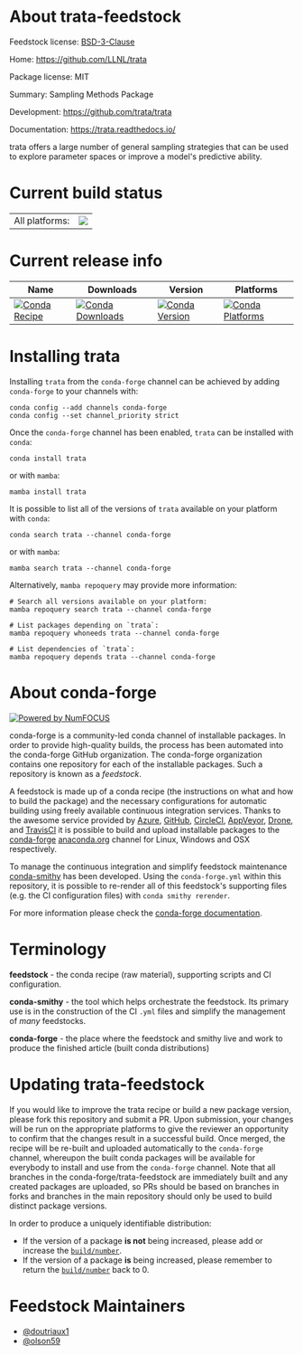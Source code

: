 About trata-feedstock
=====================

Feedstock license: [BSD-3-Clause](https://github.com/conda-forge/trata-feedstock/blob/main/LICENSE.txt)

Home: https://github.com/LLNL/trata

Package license: MIT

Summary: Sampling Methods Package

Development: https://github.com/trata/trata

Documentation: https://trata.readthedocs.io/

trata offers a large number of general sampling strategies that can be used to explore parameter spaces or improve a model's predictive ability.


Current build status
====================


<table><tr><td>All platforms:</td>
    <td>
      <a href="https://dev.azure.com/conda-forge/feedstock-builds/_build/latest?definitionId=21994&branchName=main">
        <img src="https://dev.azure.com/conda-forge/feedstock-builds/_apis/build/status/trata-feedstock?branchName=main">
      </a>
    </td>
  </tr>
</table>

Current release info
====================

| Name | Downloads | Version | Platforms |
| --- | --- | --- | --- |
| [![Conda Recipe](https://img.shields.io/badge/recipe-trata-green.svg)](https://anaconda.org/conda-forge/trata) | [![Conda Downloads](https://img.shields.io/conda/dn/conda-forge/trata.svg)](https://anaconda.org/conda-forge/trata) | [![Conda Version](https://img.shields.io/conda/vn/conda-forge/trata.svg)](https://anaconda.org/conda-forge/trata) | [![Conda Platforms](https://img.shields.io/conda/pn/conda-forge/trata.svg)](https://anaconda.org/conda-forge/trata) |

Installing trata
================

Installing `trata` from the `conda-forge` channel can be achieved by adding `conda-forge` to your channels with:

```
conda config --add channels conda-forge
conda config --set channel_priority strict
```

Once the `conda-forge` channel has been enabled, `trata` can be installed with `conda`:

```
conda install trata
```

or with `mamba`:

```
mamba install trata
```

It is possible to list all of the versions of `trata` available on your platform with `conda`:

```
conda search trata --channel conda-forge
```

or with `mamba`:

```
mamba search trata --channel conda-forge
```

Alternatively, `mamba repoquery` may provide more information:

```
# Search all versions available on your platform:
mamba repoquery search trata --channel conda-forge

# List packages depending on `trata`:
mamba repoquery whoneeds trata --channel conda-forge

# List dependencies of `trata`:
mamba repoquery depends trata --channel conda-forge
```


About conda-forge
=================

[![Powered by
NumFOCUS](https://img.shields.io/badge/powered%20by-NumFOCUS-orange.svg?style=flat&colorA=E1523D&colorB=007D8A)](https://numfocus.org)

conda-forge is a community-led conda channel of installable packages.
In order to provide high-quality builds, the process has been automated into the
conda-forge GitHub organization. The conda-forge organization contains one repository
for each of the installable packages. Such a repository is known as a *feedstock*.

A feedstock is made up of a conda recipe (the instructions on what and how to build
the package) and the necessary configurations for automatic building using freely
available continuous integration services. Thanks to the awesome service provided by
[Azure](https://azure.microsoft.com/en-us/services/devops/), [GitHub](https://github.com/),
[CircleCI](https://circleci.com/), [AppVeyor](https://www.appveyor.com/),
[Drone](https://cloud.drone.io/welcome), and [TravisCI](https://travis-ci.com/)
it is possible to build and upload installable packages to the
[conda-forge](https://anaconda.org/conda-forge) [anaconda.org](https://anaconda.org/)
channel for Linux, Windows and OSX respectively.

To manage the continuous integration and simplify feedstock maintenance
[conda-smithy](https://github.com/conda-forge/conda-smithy) has been developed.
Using the ``conda-forge.yml`` within this repository, it is possible to re-render all of
this feedstock's supporting files (e.g. the CI configuration files) with ``conda smithy rerender``.

For more information please check the [conda-forge documentation](https://conda-forge.org/docs/).

Terminology
===========

**feedstock** - the conda recipe (raw material), supporting scripts and CI configuration.

**conda-smithy** - the tool which helps orchestrate the feedstock.
                   Its primary use is in the construction of the CI ``.yml`` files
                   and simplify the management of *many* feedstocks.

**conda-forge** - the place where the feedstock and smithy live and work to
                  produce the finished article (built conda distributions)


Updating trata-feedstock
========================

If you would like to improve the trata recipe or build a new
package version, please fork this repository and submit a PR. Upon submission,
your changes will be run on the appropriate platforms to give the reviewer an
opportunity to confirm that the changes result in a successful build. Once
merged, the recipe will be re-built and uploaded automatically to the
`conda-forge` channel, whereupon the built conda packages will be available for
everybody to install and use from the `conda-forge` channel.
Note that all branches in the conda-forge/trata-feedstock are
immediately built and any created packages are uploaded, so PRs should be based
on branches in forks and branches in the main repository should only be used to
build distinct package versions.

In order to produce a uniquely identifiable distribution:
 * If the version of a package **is not** being increased, please add or increase
   the [``build/number``](https://docs.conda.io/projects/conda-build/en/latest/resources/define-metadata.html#build-number-and-string).
 * If the version of a package **is** being increased, please remember to return
   the [``build/number``](https://docs.conda.io/projects/conda-build/en/latest/resources/define-metadata.html#build-number-and-string)
   back to 0.

Feedstock Maintainers
=====================

* [@doutriaux1](https://github.com/doutriaux1/)
* [@olson59](https://github.com/olson59/)

